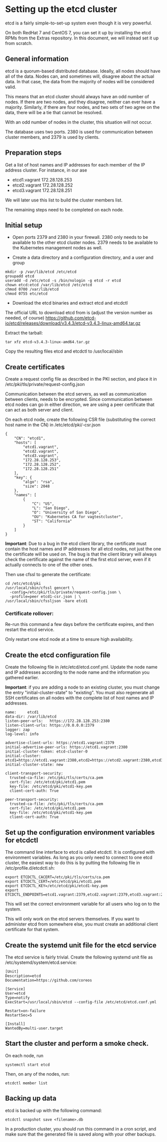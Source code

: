 # Setting up the etcd cluster

etcd is a fairly simple-to-set-up system even though it is very powerful.

On both RedHat 7 and CentOS 7, you can set it up by installing the etcd RPMs
from the Extras repository. In this document, we will instead set it up from
scratch.

## General information

etcd is a quorum-based distributed database. Ideally, all nodes should have all
of the data. Nodes can, and sometimes will, disagree about the actual data. In
that case, the data from the majority of nodes will be considered valid.

This means that an etcd cluster should always have an odd number of nodes. If
there are two nodes, and they disagree, neither can ever have a majority.
Similarly, if there are four nodes, and two sets of two agree on the data,
there will be a tie that cannot be resolved.

With an odd number of nodes in the cluster, this situation will not occur.

The database uses two ports. 2380 is used for communication between cluster
members, and 2379 is used by clients.

## Preparation steps

Get a list of host names and IP addresses for each member of the IP address
cluster. For instance, in our ase

- etcd1.vagrant 172.28.128.253
- etcd2.vagrant 172.28.128.252
- etcd3.vagrant 172.28.128.251

We will later use this list to build the cluster members list.

The remaining steps need to be completed on each node.

## Initial setup

- Open ports 2379 and 2380 in your firewall. 2380 only needs to be available
to the other etcd cluster nodes. 2379 needs to be available to the Kubernetes
management nodes as well.

- Create a data directory and a configuration directory, and a user and group

```
mkdir -p /var/lib/etcd /etc/etcd
groupadd etcd
useradd -d /etc/etcd -s /bin/nologin -g etcd -r etcd
chown etcd:etcd /var/lib/etcd /etc/etcd
chmod 0700 /var/lib/etcd
chmod 0755 etc/etcd
```

- Download the etcd binaries and extract etcd and etcdctl

The official URL to download etcd from is (adjust the version number as needed,
of course) https://github.com/etcd-io/etcd/releases/download/v3.4.3/etcd-v3.4.3-linux-amd64.tar.gz

Extract the tarball:

    tar xfz etcd-v3.4.3-linux-amd64.tar.gz

Copy the resulting files etcd and etcdctl to /usr/local/sbin

## Create certificates

Create a request config file as described in the PKI section, and place it in
/etc/pki/tls/private/request-config.json

Communication between the etcd servers, as well as communication between clients, needs to be
encrypted. Since communication between etcd nodes can go in either direction, we are using a
peer certificate that can act as both server and client.

On each etcd node, create the following CSR file (substituting the correct
host name in the CN) in /etc/etcd/pki/<nodename>-csr.json

```
{
    "CN": "etcd1",
    "hosts": [
        "etcd1.vagrant",
        "etcd2.vagrant",
        "etcd3.vagrant",
        "172.28.128.253",
        "172.28.128.252",
        "172.28.128.251"
    ],
    "key": {
        "algo": "rsa",
        "size": 2048
    },
    "names": [
        {
            "C": "US",
            "L": "San Diego",
            "O": "University of San Diego",
            "OU": "Kubernetes CA for vagtestcluster",
            "ST": "California"
        }
    ]
}
```

**Important**: Due to a bug in the etcd client library, the certificate must
contain the host names and IP addresses for all etcd nodes, not just the one
the certificate will be used on. The bug is that the client library will
always check the certificate against the name of the first etcd server, even
if it actually connects to one of the other ones.

Then use cfssl to generate the certificate:

```
cd /etc/etcd/pki
/usr/local/sbin/cfssl gencert \
  -config=/etc/pki/tls/private/request-config.json \
  -profile=peer etcd1-csr.json | \
/usr/local/sbin/cfssljson -bare etcd1
```

### Certificate rollover:

Re-run this command a few days before the certificate expires, and then
restart the etcd service.

Only restart one etcd node at a time to ensure high availability.

## Create the etcd configuration file

Create the following file in /etc/etcd/etcd.conf.yml. Update the
node name and IP addresses according to the node name and the
information you gathered earlier.

**Important**: if you are adding a node to an existing cluster,
you must change the entry "initial-cluster-state" to "existing".
You must also regenerate all SSH certificates on all nodes with
the complete list of host names and IP addresses.

```
name:     etcd1
data-dir: /var/lib/etcd
listen-peer-urls:   https://172.28.128.253:2380
listen-client-urls: https://0.0.0.0:2379
logger: zap
log-level: info

advertise-client-urls: https://etcd1.vagrant:2379
initial-advertise-peer-urls: https://etcd1.vagrant:2380
initial-cluster-token: etcd-cluster-0
initial-cluster: etcd1=https://etcd1.vagrant:2380,etcd2=https://etcd2.vagrant:2380,etcd3=https://etcd3.vagrant:2380
initial-cluster-state: new

client-transport-security:
  trusted-ca-file: /etc/pki/tls/certs/ca.pem
  cert-file: /etc/etcd/pki/etcd1.pem
  key-file: /etc/etcd/pki/etcd1-key.pem
  client-cert-auth: True

peer-transport-security:
  trusted-ca-file: /etc/pki/tls/certs/ca.pem
  cert-file: /etc/etcd/pki/etcd1.pem
  key-file: /etc/etcd/pki/etcd1-key.pem
  client-cert-auth: True
```

## Set up the configuration environment variables for etcdctl

The command line interface to etcd is called etcdctl. It is configured with
environment variables. As long as you only need to connect to one etcd
cluster, the easiest way to do this is by putting the following file in
/etc/profile.d/etcdctl.sh:

```
export ETCDCTL_CACERT=/etc/pki/tls/certs/ca.pem
export ETCDCTL_CERT=/etc/etcd/pki/etcd1.pem
export ETCDCTL_KEY=/etc/etcd/pki/etcd1-key.pem
export ETCDCTL_ENDPOINTS=etcd1.vagrant:2379,etcd2.vagrant:2379,etcd3.vagrant:2379
```

This will set the correct environment variable for all users who log on
to the system.

This will only work on the etcd servers themselves. If you want to administer
etcd from somewhere else, you must create an additional client certificate for
that system.

## Create the systemd unit file for the etcd service

The etcd service is fairly trivial. Create the following systemd unit file
as /etc/systemd/system/etcd.service:

```
[Unit]
Description=etcd
Documentation=https://github.com/coreos

[Service]
User=etcd
Type=notify
ExecStart=/usr/local/sbin/etcd --config-file /etc/etcd/etcd.conf.yml

Restart=on-failure
RestartSec=5

[Install]
WantedBy=multi-user.target
```

## Start the cluster and perform a smoke check.

On each node, run

    systemctl start etcd

Then, on any of the nodes, run:

    etcdctl member list


## Backing up data

etcd is backed up with the following command:

    etcdctl snapshot save <filename>.db

In a production cluster, you should run this command in
a cron script, and make sure that the generated file is
saved along with your other backups.

